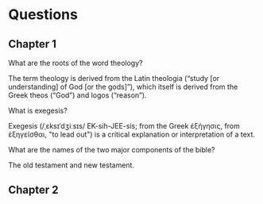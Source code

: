 # Questions

## Chapter 1

What are the roots of the word theology?

The term theology is derived from the Latin theologia (“study [or understanding] of God [or the gods]”), which itself is derived from the Greek theos (“God”) and logos (“reason”).

What is exegesis?

Exegesis (/ˌɛksɪˈdʒiːsɪs/ EK-sih-JEE-sis; from the Greek ἐξήγησις, from ἐξηγεῖσθαι, "to lead out") is a critical explanation or interpretation of a text. 

What are the names of the two major components of the bible?

The old testament and new testament.

## Chapter 2

